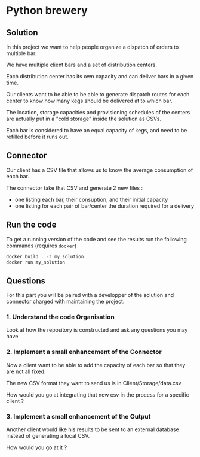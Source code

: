 # Python brewery

## Solution

In this project we want to help people organize a dispatch of orders to multiple bar.

We have multiple client bars and a set of distribution centers.

Each distribution center has its own capacity and can deliver bars in a given time.

Our clients want to be able to be able to generate dispatch routes for each center to know how many kegs should be delivered at to which bar.

The location, storage capacities and provisioning schedules of the centers are actually put in a "cold storage" inside the solution as CSVs.

Each bar is considered to have an equal capacity of kegs, and need to be refilled before it runs out.

## Connector

Our client has a CSV file that allows us to know the average consumption of each bar.

The connector take that CSV and generate 2 new files :
- one listing each bar, their consuption, and their initial capacity
- one listing for each pair of bar/center the duration required for a delivery

## Run the code

To get a running version of the code and see the results run the following commands (requires `docker`)

```bash
docker build . -t my_solution
docker run my_solution
```

## Questions

For this part you will be paired with a developper of the solution and connector charged with maintaining the project.

### 1. Understand the code Organisation

Look at how the repository is constructed and ask any questions you may have

### 2. Implement a small enhancement of the Connector

Now a client want to be able to add the capacity of each bar so that they are not all fixed.

The new CSV format they want to send us is in Client/Storage/data.csv

How would you go at integrating that new csv in the process for a specific client ?

### 3. Implement a small enhancement of the Output

Another client would like his results to be sent to an external database instead of generating a local CSV.

How would you go at it ?
